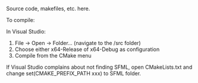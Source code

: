 Source code, makefiles, etc. here.

To compile:

In Visual Studio:

1. File -> Open -> Folder... (navigate to the /src folder)
2. Choose either x64-Release of x64-Debug as configuration
3. Compile from the CMake menu

If Visual Studio complains about not finding SFML, open CMakeLists.txt and change set(CMAKE_PREFIX_PATH xxx) to SFML folder.
